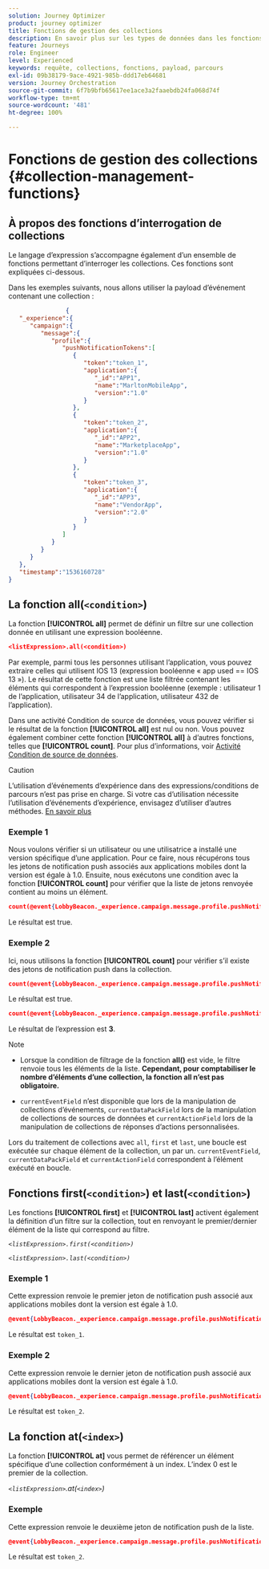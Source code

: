 ```yaml
---
solution: Journey Optimizer
product: journey optimizer
title: Fonctions de gestion des collections
description: En savoir plus sur les types de données dans les fonctions de gestion des collections
feature: Journeys
role: Engineer
level: Experienced
keywords: requête, collections, fonctions, payload, parcours
exl-id: 09b38179-9ace-4921-985b-ddd17eb64681
version: Journey Orchestration
source-git-commit: 6f7b9bfb65617ee1ace3a2faaebdb24fa068d74f
workflow-type: tm+mt
source-wordcount: '481'
ht-degree: 100%

---
```


# Fonctions de gestion des collections {#collection-management-functions}


## À propos des fonctions d’interrogation de collections

Le langage d’expression s’accompagne également d’un ensemble de fonctions permettant d’interroger les collections. Ces fonctions sont expliquées ci-dessous.

Dans les exemples suivants, nous allons utiliser la payload d’événement contenant une collection :

```json
                { 
   "_experience":{ 
      "campaign":{ 
         "message":{ 
            "profile":{ 
               "pushNotificationTokens":[ 
                  { 
                     "token":"token_1",
                     "application":{ 
                        "_id":"APP1",
                        "name":"MarltonMobileApp",
                        "version":"1.0"
                     }
                  },
                  { 
                     "token":"token_2",
                     "application":{ 
                        "_id":"APP2",
                        "name":"MarketplaceApp",
                        "version":"1.0"
                     }
                  },
                  { 
                     "token":"token_3",
                     "application":{ 
                        "_id":"APP3",
                        "name":"VendorApp",
                        "version":"2.0"
                     }
                  }
               ]
            }
         }
      }
   },
   "timestamp":"1536160728"
}
```

## La fonction all(`<condition>`)

La fonction **[!UICONTROL all]** permet de définir un filtre sur une collection donnée en utilisant une expression booléenne.

```json
<listExpression>.all(<condition>)
```

Par exemple, parmi tous les personnes utilisant l’application, vous pouvez extraire celles qui utilisent IOS 13 (expression booléenne « app used == IOS 13 »). Le résultat de cette fonction est une liste filtrée contenant les éléments qui correspondent à l’expression booléenne (exemple : utilisateur 1 de l’application, utilisateur 34 de l’application, utilisateur 432 de l’application).

Dans une activité Condition de source de données, vous pouvez vérifier si le résultat de la fonction **[!UICONTROL all]** est nul ou non. Vous pouvez également combiner cette fonction **[!UICONTROL all]** à d’autres fonctions, telles que **[!UICONTROL count]**. Pour plus d’informations, voir [Activité Condition de source de données](../condition-activity.md#data_source_condition).


>[!CAUTION]
>
>L’utilisation d’événements d’expérience dans des expressions/conditions de parcours n’est pas prise en charge. Si votre cas d’utilisation nécessite l’utilisation d’événements d’expérience, envisagez d’utiliser d’autres méthodes. [En savoir plus](../exp-event-lookup.md)

### Exemple 1

Nous voulons vérifier si un utilisateur ou une utilisatrice a installé une version spécifique d’une application. Pour ce faire, nous récupérons tous les jetons de notification push associés aux applications mobiles dont la version est égale à 1.0. Ensuite, nous exécutons une condition avec la fonction **[!UICONTROL count]** pour vérifier que la liste de jetons renvoyée contient au moins un élément. 

```json
count(@event{LobbyBeacon._experience.campaign.message.profile.pushNotificationTokens.all(currentEventField.application.version == "1.0").token}) > 0
```

Le résultat est true.

### Exemple 2

Ici, nous utilisons la fonction **[!UICONTROL count]** pour vérifier s’il existe des jetons de notification push dans la collection.

```json
count(@event{LobbyBeacon._experience.campaign.message.profile.pushNotificationTokens.all().token}) > 0
```


Le résultat est true.


```json
count(@event{LobbyBeacon._experience.campaign.message.profile.pushNotificationTokens.token})
```

Le résultat de l’expression est **3**.


>[!NOTE]
>
>* Lorsque la condition de filtrage de la fonction **all()** est vide, le filtre renvoie tous les éléments de la liste. **Cependant, pour comptabiliser le nombre d’éléments d’une collection, la fonction all n’est pas obligatoire.**
>
>* `currentEventField` n’est disponible que lors de la manipulation de collections d’événements, `currentDataPackField` lors de la manipulation de collections de sources de données et `currentActionField` lors de la manipulation de collections de réponses d’actions personnalisées.
>
>  Lors du traitement de collections avec `all`, `first` et `last`, une boucle est exécutée sur chaque élément de la collection, un par un. `currentEventField`, `currentDataPackField` et `currentActionField` correspondent à l’élément exécuté en boucle.


## Fonctions first(`<condition>`) et last(`<condition>`)

Les fonctions **[!UICONTROL first]** et **[!UICONTROL last]** activent également la définition d’un filtre sur la collection, tout en renvoyant le premier/dernier élément de la liste qui correspond au filtre.

_`<listExpression>.first(<condition>)`_

_`<listExpression>.last(<condition>)`_

### Exemple 1

Cette expression renvoie le premier jeton de notification push associé aux applications mobiles dont la version est égale à 1.0. 


```json
@event{LobbyBeacon._experience.campaign.message.profile.pushNotificationTokens.first(currentEventField.application.version == "1.0").token}
```

Le résultat est `token_1`.

### Exemple 2

Cette expression renvoie le dernier jeton de notification push associé aux applications mobiles dont la version est égale à 1.0. 


```json
@event{LobbyBeacon._experience.campaign.message.profile.pushNotificationTokens.last(currentEventField.application.version == "1.0").token}
```

Le résultat est `token_2`.

## La fonction at(`<index>`)

La fonction **[!UICONTROL at]** vous permet de référencer un élément spécifique d’une collection conformément à un index.
L’index 0 est le premier de la collection.

_`<listExpression>`.at(`<index>`)_

### Exemple

Cette expression renvoie le deuxième jeton de notification push de la liste.


```json
@event{LobbyBeacon._experience.campaign.message.profile.pushNotificationTokens.at(1).token}
```

Le résultat est `token_2`.